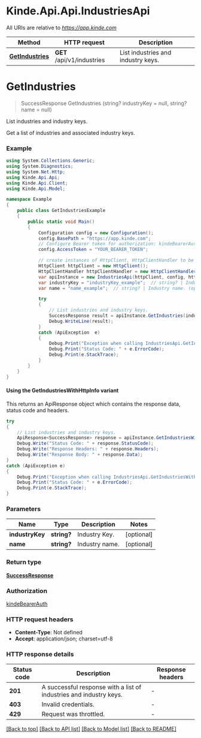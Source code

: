 # Kinde.Api.Api.IndustriesApi

All URIs are relative to *https://app.kinde.com*

| Method | HTTP request | Description |
|--------|--------------|-------------|
| [**GetIndustries**](IndustriesApi.md#getindustries) | **GET** /api/v1/industries | List industries and industry keys. |

<a id="getindustries"></a>
# **GetIndustries**
> SuccessResponse GetIndustries (string? industryKey = null, string? name = null)

List industries and industry keys.

Get a list of industries and associated industry keys.

### Example
```csharp
using System.Collections.Generic;
using System.Diagnostics;
using System.Net.Http;
using Kinde.Api.Api;
using Kinde.Api.Client;
using Kinde.Api.Model;

namespace Example
{
    public class GetIndustriesExample
    {
        public static void Main()
        {
            Configuration config = new Configuration();
            config.BasePath = "https://app.kinde.com";
            // Configure Bearer token for authorization: kindeBearerAuth
            config.AccessToken = "YOUR_BEARER_TOKEN";

            // create instances of HttpClient, HttpClientHandler to be reused later with different Api classes
            HttpClient httpClient = new HttpClient();
            HttpClientHandler httpClientHandler = new HttpClientHandler();
            var apiInstance = new IndustriesApi(httpClient, config, httpClientHandler);
            var industryKey = "industryKey_example";  // string? | Industry Key. (optional) 
            var name = "name_example";  // string? | Industry name. (optional) 

            try
            {
                // List industries and industry keys.
                SuccessResponse result = apiInstance.GetIndustries(industryKey, name);
                Debug.WriteLine(result);
            }
            catch (ApiException  e)
            {
                Debug.Print("Exception when calling IndustriesApi.GetIndustries: " + e.Message);
                Debug.Print("Status Code: " + e.ErrorCode);
                Debug.Print(e.StackTrace);
            }
        }
    }
}
```

#### Using the GetIndustriesWithHttpInfo variant
This returns an ApiResponse object which contains the response data, status code and headers.

```csharp
try
{
    // List industries and industry keys.
    ApiResponse<SuccessResponse> response = apiInstance.GetIndustriesWithHttpInfo(industryKey, name);
    Debug.Write("Status Code: " + response.StatusCode);
    Debug.Write("Response Headers: " + response.Headers);
    Debug.Write("Response Body: " + response.Data);
}
catch (ApiException e)
{
    Debug.Print("Exception when calling IndustriesApi.GetIndustriesWithHttpInfo: " + e.Message);
    Debug.Print("Status Code: " + e.ErrorCode);
    Debug.Print(e.StackTrace);
}
```

### Parameters

| Name | Type | Description | Notes |
|------|------|-------------|-------|
| **industryKey** | **string?** | Industry Key. | [optional]  |
| **name** | **string?** | Industry name. | [optional]  |

### Return type

[**SuccessResponse**](SuccessResponse.md)

### Authorization

[kindeBearerAuth](../README.md#kindeBearerAuth)

### HTTP request headers

 - **Content-Type**: Not defined
 - **Accept**: application/json; charset=utf-8


### HTTP response details
| Status code | Description | Response headers |
|-------------|-------------|------------------|
| **201** | A successful response with a list of industries and industry keys. |  -  |
| **403** | Invalid credentials. |  -  |
| **429** | Request was throttled. |  -  |

[[Back to top]](#) [[Back to API list]](../README.md#documentation-for-api-endpoints) [[Back to Model list]](../README.md#documentation-for-models) [[Back to README]](../README.md)

